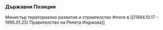 ### Държавни Позиции
Министър териториално развитие и строителство #more в [[(1994.10.17 - 1995.01.25) Правителство на Ренета Инджова]]